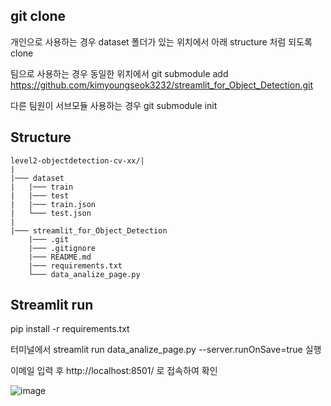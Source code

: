 ## git clone
개인으로 사용하는 경우 dataset 폴더가 있는 위치에서 아래 structure 처럼 되도록 clone

팀으로 사용하는 경우 동일한 위치에서 git submodule add https://github.com/kimyoungseok3232/streamlit_for_Object_Detection.git

다른 팀원이 서브모듈 사용하는 경우 git submodule init


## Structure

```
level2-objectdetection-cv-xx/|
|
|─── dataset
|   |─── train
|   |─── test
|   |─── train.json
|   └─── test.json
|   
|─── streamlit_for_Object_Detection
    |─── .git
    |─── .gitignore
    |─── README.md
    |─── requirements.txt
    └─── data_analize_page.py
```
## Streamlit run

pip install -r requirements.txt

터미널에서 streamlit run data_analize_page.py --server.runOnSave=true 실행

이메일 입력 후 http://localhost:8501/ 로 접속하여 확인

![image](https://github.com/user-attachments/assets/48775dad-7bda-4020-acef-1c25aa072a86)